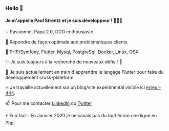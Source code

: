 ### Hello 👋


#### **Je m'appelle Paul Strentz et je suis développeur !**  🧑🏻‍💻 

💡    Passionné, Papa 2.0, DDD enthousiaste

🎯    Répondre de façon optimale aux problématiques clients 
 
 🐘   PHP/Symfony, Flutter, Mysql, PostgreSql, Docker, Linux, OSX
 
 ✨   Je suis toujours à la recherche de nouveaux défis ! 🦾
 
 🌱   Je suis actuellement en train d'apprendre le langage Flutter pour faire du développement cross-plateform 
 
 🔥   Je travaille actuellement sur un blog/site expérimental visible ici [erreur-444](http://erreur-444.herokuapp.com/).
 
 📫   Pour me contacter [LinkedIn](https://www.linkedin.com/in/paul-strentz/) ou [Twitter](https://twitter.com/PaulLeVrai)
 
 ⚡    Fun fact : En Janvier 2020 je ne savais pas du tout écrire une ligne en Php.


